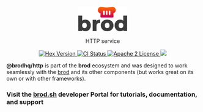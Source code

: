 <p align="center">
  <a href="https://brod.sh">
    <img alt="brod" src="https://raw.githubusercontent.com/brodhq/assets/master/icons/png/icon-header-repository.png" height="64" width='auto'>
  </a>
</p>

<p align="center">
  HTTP service
</p>

<p align="center">
  <a href="https://www.npmjs.com/package/@brod/http">
    <img alt="Hex Version" src="https://img.shields.io/npm/v/@brodhq/http.svg">
  </a>
  <a href="https://github.com/brodhq/http/actions">
    <img alt="CI Status" src="https://github.com/brodhq/http/workflows/ci/badge.svg">
  </a>
  <a href="https://opensource.org/licenses/Apache-2.0">
    <img alt="Apache 2 License" src="https://img.shields.io/npm/l/brod">
  </a>
  <a href="https://codecov.io/gh/brodhq/http">
    <img src="https://codecov.io/gh/brodhq/http/branch/master/graph/badge.svg?token=CYpB9H2ah3"/>
  </a>
</p>

**@brodhq/http** is part of the **brod** ecosystem and was designed to work seamlessly with the [brod](https://brod.sh) and its other components (but works great on its own or with other frameworks).

### Visit the [brod.sh](https://brod.sh) developer Portal for tutorials, documentation, and support